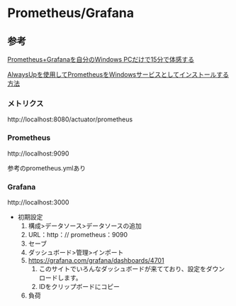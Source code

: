 # Prometheus/Grafana

## 参考
[Prometheus+Grafanaを自分のWindows PCだけで15分で体感する](https://qiita.com/fujiyamaegg/items/452ea39fd638d195c105)

[AlwaysUpを使用してPrometheusをWindowsサービスとしてインストールする方法](https://www.coretechnologies.com/products/AlwaysUp/Apps/InstallPrometheusAsAWindowsService.html)

### メトリクス
http://localhost:8080/actuator/prometheus

### Prometheus
http://localhost:9090

参考のprometheus.ymlあり

### Grafana
http://localhost:3000

- 初期設定
    1. 構成>データソース>データソースの追加
    2. URL：http：// prometheus：9090
    3. セーブ
    4. ダッシュボード>管理>インポート
    5. https://grafana.com/grafana/dashboards/4701
        1. このサイトでいろんなダッシュボードが来てており、設定をダウンロードします。
        2. IDをクリップボードにコピー
    6. 負荷